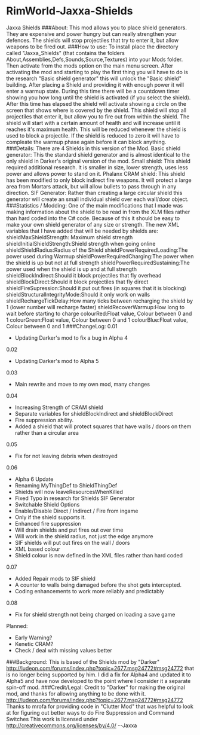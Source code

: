 RimWorld-Jaxxa-Shields
======================
Jaxxa Shields
###About:
This mod allows you to place shield generators. They are expensive and power hungry but can really strengthen your defences.
The shields will stop projectiles that try to enter it, but allow weapons to be fired out.
###How to use:
To install place the directory called "Jaxxa_Shields" (that contains the folders About,Assemblies,Defs,Sounds,Source,Textures) into your Mods folder.
Then activate from the mods option on the main menu screen.
After activating the mod and starting to play the first thing you will have to do is the research "Basic shield generator" this will unlock the "Basic shield" building.
After placing a Shield and providing it with enough power it will enter a warmup state. During this time there will be a countdown timer showing you how long until the shield is activated (if you select the shield).
After this time has elapsed the shield will activate showing a circle on the screen that shows where is covered by the shield.
This shield will stop all projectiles that enter it, but allow you to fire out from within the shield. The shield will start with a certain amount of health and will increase until it reaches it's maximum health. This will be reduced whenever the shield is used to block a projectile. If the shield is reduced to zero it will have to compleate the warmup phase again before it can block anything.
###Details:
There are 4 Shields in this version of the Mod.
Basic shield generator:
This the standard shield generator and is almost identical to the only shield in Darker's original version of the mod.
Small shield:
This shield required additional research.
It is smaller in size, lower strength, uses less power and allows power to stand on it.
Phalanx CRAM shield:
This shield has been modified to only block indirect fire weapons. It will protect a large area from Mortars attack, but will allow bullets to pass through in any direction.
SIF Generator:
Rather than creating a large circular shield this generator will create an small individual shield over each wall/door object.
###Statistics / Modding:
One of the main modifications that I made was making information about the shield to be read in from the XLM files rather than hard coded into the C# code. Because of this it should be easy to make your own shield generator of any size or strength.
The new XML variables that I have added that will be needed by shields are:
shieldMaxShieldStrength: Maximum shield strength
shieldInitialShieldStrength:Shield strength when going online
shieldShieldRadius:Radius of the Shield
shieldPowerRequiredLoading:The power used during Warmup
shieldPowerRequiredCharging:The power when the shield is up but not at full strength
shieldPowerRequiredSustaining:The power used when the shield is up and at full strength
shieldBlockIndirect:Should it block projectiles that fly overhead
shieldBlockDirect:Should it block projectiles that fly direct
shieldFireSupression:Should it put out fires (in squares that it is blocking)
shieldStructuralIntegrityMode:Should it only work on walls
shieldRechargeTickDelay:How many ticks between recharging the shield by 1 (lower number will recharge faster)
shieldRecoverWarmup:How long to wait before starting to charge
colourRed:Float value, Colour between 0 and 1
colourGreen:Float value, Colour between 0 and 1
colourBlue:Float value, Colour between 0 and 1
###ChangeLog:
0.01
- Updating Darker's mod to fix a bug in Alpha 4

0.02
- Updating Darker's mod to Alpha 5

0.03
- Main rewrite and move to my own mod, many changes

0.04
- Increasing Strength of CRAM shield
- Separate variables for shieldBlockIndirect and shieldBlockDirect
- Fire suppression ability.
- Added a shield that will protect squares that have walls / doors on them rather than a circular area

0.05
- Fix for not leaving debris when destroyed

0.06
- Alpha 6 Update
- Renaming MyThingDef to ShieldThingDef
- Shields will now leaveResourcesWhenKilled
- Fixed Typo in research for Shields SIF Generator
- Switchable Shield Options
- Enable/Disable Direct / Indirect / Fire from ingame
- Only if the shield supports it.
- Enhanced fire suppression
- Will drain shields and put fires out over time
- Will work in the shield radius, not just the edge anymore
- SIF shields will put out fires on the wall / doors
- XML based colour
- Shield colour is now defined in the XML files rather than hard coded

0.07
- Added Repair mods to SIF shield
- A counter to walls being damaged before the shot gets intercepted.
- Coding enhancements to work more reliably and predictably

0.08
- Fix for shield strength not being charged on loading a save game

Planned:
- Early Warning?
- Kenetic CRAM?
- Check / deal with missing values better

###Background:
This is based of the Shields mod by "Darker" http://ludeon.com/forums/index.php?topic=2677.msg24772#msg24772 that is no longer being supported by him. I did a fix for Alpha4 and updated it to Alpha5 and have now developed to the point where I consider it a separate spin-off mod.
###Credit/Legal:
Credit to "Darker" for making the original mod, and thanks for allowing anything to be done with it.
http://ludeon.com/forums/index.php?topic=2677.msg24772#msg24772
Thanks to mrofa for providing code in "Clutter Mod" that was helpful to look at for figuring out better ways to do Fire Suppression and Command Switches
This work is licensed under http://creativecommons.org/licenses/by/4.0/
--Jaxxa
